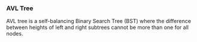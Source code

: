 ### AVL Tree

AVL tree is a self-balancing Binary Search Tree (BST) where the difference between heights of left and right subtrees cannot be more than one for all nodes.  